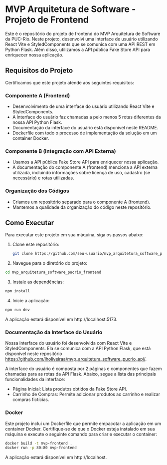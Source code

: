 # MVP Arquitetura de Software - Projeto de Frontend

Este é o repositório do projeto de frontend do MVP Arquitetura de Software da PUC-Rio. Neste projeto, desenvolvi uma interface de usuário utilizando React Vite e StyledComponents que se comunica com uma API REST em Python Flask. Além disso, utilizamos a API pública Fake Store API para enriquecer nossa aplicação.

## Requisitos do Projeto

Certificamos que este projeto atende aos seguintes requisitos:

### Componente A (Frontend)

- Desenvolvimento de uma interface do usuário utilizando React Vite e StyledComponents.
- A interface do usuário faz chamadas a pelo menos 5 rotas diferentes da nossa API Python Flask.
- Documentação da interface do usuário está disponível neste README.
- Dockerfile com todo o processo de implementação da solução em um container Docker.

### Componente B (Integração com API Externa)

- Usamos a API pública Fake Store API para enriquecer nossa aplicação.
- A documentação do componente A (frontend) menciona a API externa utilizada, incluindo informações sobre licença de uso, cadastro (se necessário) e rotas utilizadas.

### Organização dos Códigos

- Criamos um repositório separado para o componente A (frontend).
- Mantemos a qualidade da organização do código neste repositório.

## Como Executar

Para executar este projeto em sua máquina, siga os passos abaixo:

1. Clone este repositório:

   ```bash
   git clone https://github.com/seu-usuario/mvp_arquitetura_software_pucrio_frontend.git
    ```
   
2. Navegue para o diretório do projeto:

```bash
cd mvp_arquitetura_software_pucrio_frontend
   ```

3. Instale as dependências:

```bash
npm install
```

4. Inicie a aplicação:

```bash
npm run dev
```

A aplicação estará disponível em http://localhost:5173.

### Documentação da Interface do Usuário
Nossa interface do usuário foi desenvolvida com React Vite e StyledComponents. Ela se comunica com a API Python Flask, que está disponível neste repositório https://github.com/lholiveiraa/mvp_arquitetura_software_pucrio_api/.

A interface do usuário é composta por 2 páginas e componentes que fazem chamadas para as rotas da API Flask. Abaixo, segue a lista das principais funcionalidades da interface:

- Página Inicial: Lista produtos obtidos da Fake Store API.
- Carrinho de Compras: Permite adicionar produtos ao carrinho e realizar compras fictícias.


### Docker
Este projeto inclui um Dockerfile que permite empacotar a aplicação em um container Docker. Certifique-se de que o Docker esteja instalado em sua máquina e execute o seguinte comando para criar e executar o container:

```bash
docker build -t mvp-frontend .
docker run -p 80:80 mvp-frontend
```

A aplicação estará disponível em http://localhost.

